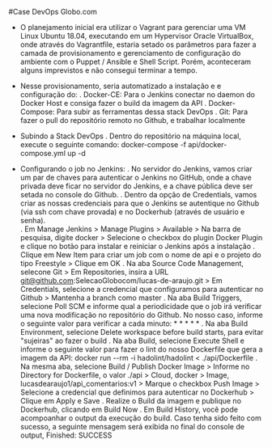 #Case DevOps Globo.com
- O planejamento inicial era utilizar o Vagrant para gerenciar uma VM Linux Ubuntu 18.04, executando em um Hypervisor Oracle VirtualBox, onde através do Vagrantfile, estaria setado os parâmetros para fazer a camada de provisionamento e gerenciamento de configuração do ambiente com o Puppet / Ansible e Shell Script. Porém, aconteceram alguns imprevistos e não consegui terminar a tempo.
- Nesse provisionamento, seria automatizado a instalação e e configuração do:
. Docker-CE: Para o Jenkins conectar no daemon do Docker Host e consiga fazer o build da imagem da API
. Docker-Compose: Para subir as ferramentas dessa stack DevOps
. Git: Para fazer o pull do repositório remoto no Github, e trabalhar localmente

- Subindo a Stack DevOps
. Dentro do repositório na máquina local, execute o seguinte comando: docker-compose -f api/docker-compose.yml up -d

- Configurando o job no Jenkins: 
. No servidor do Jenkins, vamos criar um par de chaves para autenticar o Jenkins no GitHub, onde a chave privada deve ficar no servidor do Jenkins, e a chave pública deve ser setada no console do Github.
. Dentro da opção de Credentials, vamos criar as nossas credenciais para que o Jenkins se autentique no Github (via ssh com chave provada) e no Dockerhub (através de usuário e senha).  
. Em Manage Jenkins > Manage Plugins > Available > Na barra de pesquisa, digite docker > Selecione o checkbox do plugin Docker Plugin e clique no botão para instalar e reiniciar o Jenkins após a instalação
. Clique em New Item para criar um job com o nome de api e o projeto do tipo Freestyle > Clique em OK
. Na aba Source Code Management, selecone Git > Em Repositories, insira a URL git@github.com:SelecaoGlobocom/lucas-de-araujo.git > Em Credentials, selecione a credencial que configuramos para autenticar no Github > Mantenha a branch como master
. Na aba Build Triggers, selecione Poll SCM e informe qual a periodicidade que o job irá verificar uma nova modificação no repositório do Github. No nosso caso, informe o seguinte valor para verificar a cada minuto: * * * * * 
. Na aba Build Environment, selecione Delete workspace before build starts, para evitar "sujeiras" ao fazer o build
. Na aba Build, selecione Execute Shell e informe o seguinte valor para fazer o lint do nosso Dockerfile que gera a imagem da API: docker run --rm -i hadolint/hadolint < ./api/Dockerfile
. Na mesma aba, selecione Build / Publish Docker Image > Informe no Directory for Dockerfile, o valor ./api > Cloud, docker > Image, lucasdearaujo1/api_comentarios:v1 > Marque o checkbox Push Image > Selecione a credencial que definimos para autenticar no Dockerhub > Clique em Apply e Save
. Realize o Build da imagem e publique no Dockerhub, clicando em Build Now
. Em Build History, você pode acompoanhar o output da execução do build. Caso tenha sido feito com sucesso, a seguinte mensagem será exibida no final do console de output, Finished: SUCCESS
